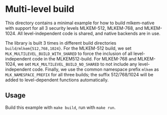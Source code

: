 [//]: # (SPDX-License-Identifier: CC-BY-4.0)

# Multi-level build

This directory contains a minimal example for how to build mlkem-native with support for all 3 security levels
MLKEM-512, MLKEM-768, and MLKEM-1024. All level-independent code is shared, and native backends are in use.

The library is built 3 times in different build directories `build/mlkem{512,768,1024}`. For the MLKEM-512 build, we set
`MLK_MULTILEVEL_BUILD_WITH_SHARED` to force the inclusion of all level-independent code in the
MLKEM512-build. For MLKEM-768 and MLKEM-1024, we set `MLK_MULTILEVEL_BUILD_NO_SHARED` to not include any
level-independent code. Finally, we use the common namespace prefix `mlkem` as `MLK_NAMESPACE_PREFIX` for all three
builds; the suffix 512/768/1024 will be added to level-dependent functions automatically.

## Usage

Build this example with `make build`, run with `make run`.
